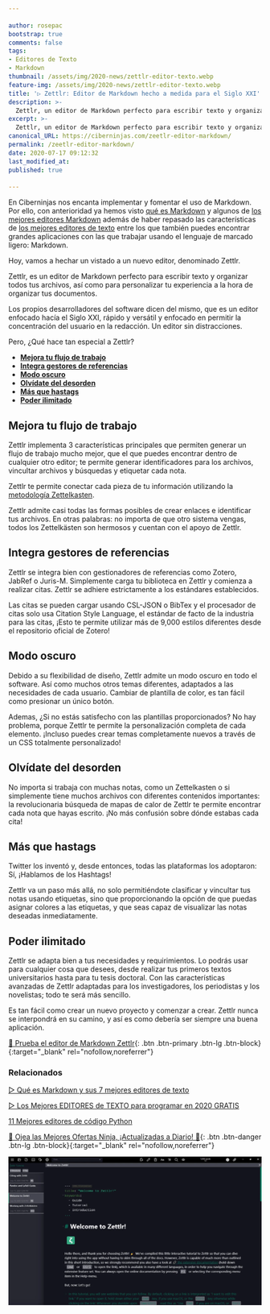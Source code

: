 ```yaml
---

author: rosepac
bootstrap: true
comments: false
tags:
- Editores de Texto
- Markdown
thumbnail: /assets/img/2020-news/zettlr-editor-texto.webp
feature-img: /assets/img/2020-news/zettlr-editor-texto.webp
title: '▷ Zettlr: Editor de Markdown hecho a medida para el Siglo XXI'
description: >-
  Zettlr, un editor de Markdown perfecto para escribir texto y organizar todos tus archivos, así como para personalizar tu experiencia a la hora de organizar tus documentos.
excerpt: >-
  Zettlr, un editor de Markdown perfecto para escribir texto y organizar todos tus archivos, así como para personalizar tu experiencia a la hora de organizar tus documentos.
canonical_URL: https://ciberninjas.com/zeetlr-editor-markdown/
permalink: /zeetlr-editor-markdown/
date: 2020-07-17 09:12:32
last_modified_at: 
published: true

---
```


En Ciberninjas nos encanta implementar y fomentar el uso de Markdown. Por ello, con anterioridad ya hemos visto [qué es Markdown](https://ciberninjas.com/editores-markdown/) y algunos de [los mejores editores Markdown](https://ciberninjas.com/editores-markdown/) además de haber repasado las características de [los mejores editores de texto](https://ciberninjas.com/mejores-editores-texto/) entre los que también puedes encontrar grandes aplicaciones con las que trabajar usando el lenguaje de marcado ligero: Markdown.

Hoy, vamos a hechar un vistado a un nuevo editor, denominado Zettlr.

Zettlr, es un editor de Markdown perfecto para escribir texto y organizar todos tus archivos, así como para personalizar tu experiencia a la hora de organizar tus documentos.

Los propios desarrolladores del software dicen del mismo, que es un editor enfocado hacía el Siglo XXI, rápido y versátil y enfocado en permitir la concentración del usuario en la redacción. Un editor sin distracciones.

Pero, ¿Qué hace tan especial a Zettlr?

- [**Mejora tu flujo de trabajo**](#mejora-tu-flujo-de-trabajo)
- [**Integra gestores de referencias**](#integra-gestores-de-referencias)
- [**Modo oscuro**](#modo-oscuro)
- [**Olvídate del desorden**](#olvídate-del-desorden)
- [**Más que hastags**](#más-que-hastags)
- [**Poder ilimitado**](#poder-ilimitado)

## **Mejora tu flujo de trabajo**

Zettlr implementa 3 características principales que permiten generar un flujo de trabajo mucho mejor, que el que puedes encontrar dentro de cualquier otro editor; te permite generar identificadores para los archivos, vincultar archivos y búsquedas y etiquetar cada nota.

Zettlr te permite conectar cada pieza de tu información utilizando la [metodología Zettelkasten](https://ciberninjas.com/wiki/zettelkasten/).

Zettlr admite casi todas las formas posibles de crear enlaces e identificar tus archivos. En otras palabras: no importa de que otro sistema vengas, todos los Zettelkästen son hermosos y cuentan con el apoyo de Zettlr.

## **Integra gestores de referencias**

Zettlr se integra bien con gestionadores de referencias como Zotero, JabRef o Juris-M. Simplemente carga tu biblioteca en Zettlr y comienza a realizar citas. Zettlr se adhiere estrictamente a los estándares establecidos.

Las citas se pueden cargar usando CSL-JSON o BibTex y el procesador de citas solo usa Citation Style Language, el estándar de facto de la industria para las citas, ¡Esto te permite utilizar más de 9,000 estilos diferentes desde el repositorio oficial de Zotero!

## **Modo oscuro**

Debido a su flexibilidad de diseño, Zettlr admite un modo oscuro en todo el software. Así como muchos otros temas diferentes, adaptados a las necesidades de cada usuario. Cambiar de plantilla de color, es tan fácil como presionar un único botón.

Ademas, ¿Si no estás satisfecho con las plantillas proporcionados? No hay problema, porque Zettlr te permite la personalización completa de cada elemento. ¡Incluso puedes crear temas completamente nuevos a través de un CSS totalmente personalizado!

## **Olvídate del desorden**

No importa si trabaja con muchas notas, como un Zettelkasten o si simplemente tiene muchos archivos con diferentes contenidos importantes: la revolucionaria búsqueda de mapas de calor de Zettlr te permite encontrar cada nota que hayas escrito. ¡No más confusión sobre dónde estabas cada cita!

## **Más que hastags**

Twitter los inventó y, desde entonces, todas las plataformas los adoptaron: Sí, ¡Hablamos de los Hashtags!

Zettlr va un paso más allá, no solo permitiéndote clasificar y vincultar tus notas usando etiquetas, sino que proporcionando la opción de que puedas asignar colores a las etiquetas, y que seas capaz de visualizar las notas deseadas inmediatamente.

## **Poder ilimitado**

Zettlr se adapta bien a tus necesidades y requirimientos. Lo podrás usar para cualquier cosa que desees, desde realizar tus primeros textos universitarios hasta para tu tesis doctoral. Con las características avanzadas de Zettlr adaptadas para los investigadores, los periodistas y los novelistas; todo te será más sencillo.

Es tan fácil como crear un nuevo proyecto y comenzar a crear. Zettlr nunca se interpondrá en su camino, y así es como debería ser siempre una buena aplicación.

[💪 Prueba el editor de Markdown Zettlr](https://kutt.it/zettlr){: .btn .btn-primary .btn-lg .btn-block}{:target="_blank" rel="nofollow,noreferrer"}

### **Relacionados** <!-- omit in toc -->

[▷ Qué es Markdown y sus 7 mejores editores de texto](https://ciberninjas.com/editores-markdown/)

[▷ Los Mejores EDITORES de TEXTO para programar en 2020 GRATIS](https://ciberninjas.com/mejores-editores-texto/)

[11 Mejores editores de código Python](https://ciberninjas.com/mejores-ide-python/)

[🎁 Ojea las Mejores Ofertas Ninja, ¡Actualizadas a Diario! 🛒](https://www.amazon.es/shop/cibercursos "Los Mejores Chollos de Amazon, Ofertas Flash, Black Monday y Amazon Prime Day"){: .btn .btn-danger .btn-lg .btn-block}{:target="_blank" rel="nofollow,noreferrer"}

![Zettlr, un editor de Markdown perfecto para escribir texto y organizar todos tus archivos, así como para personalizar tu experiencia a la hora de organizar tus documentos.](/assets/img/2020-news/zettlr-editor-texto.webp "Zettlr, un editor de Markdown perfecto para escribir texto y organizar todos tus archivos, así como para personalizar tu experiencia a la hora de organizar tus documentos.")